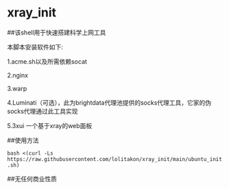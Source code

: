 # xray_init

##该shell用于快速搭建科学上网工具

本脚本安装软件如下:

1.acme.sh以及所需依赖socat 

2.nginx 

3.warp

4.Luminati（可选），此为brightdata代理池提供的socks代理工具，它家的伪socks代理通过此工具实现

5.3xui 一个基于xray的web面板

##使用方法

`bash <(curl -Ls https://raw.githubusercontent.com/lolitakon/xray_init/main/ubuntu_init.sh)`

##无任何商业性质
